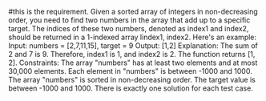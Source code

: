 #this is the requirement. 
Given a sorted array of integers in non-decreasing order, you need to find two numbers in the array that add up to a specific target. The indices of these two numbers, denoted as index1 and index2, should be returned in a 1-indexed array lindex1, index2.
Here's an example:
Input: numbers = [2,7,11,15], target = 9
Output: [1,2]
Explanation: The sum of 2 and 7 is 9. Therefore, index1 is 1, and index2 is 2. The function returns [1, 2].
Constraints:
The array "numbers" has at least two elements and at most 30,000 elements.
Each element in "numbers" is between -1000 and 1000.
The array "numbers" is sorted in non-decreasing order.
The target value is between -1000 and 1000.
There is exactly one solution for each test case.
